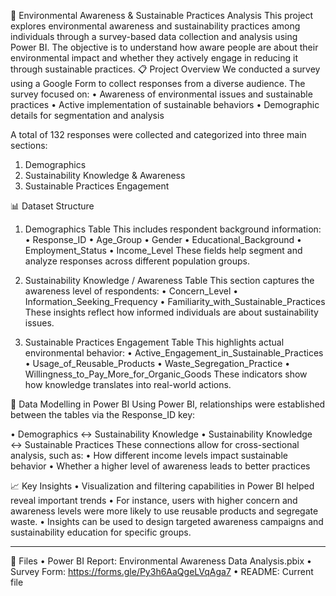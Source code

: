 🌱 Environmental Awareness & Sustainable Practices Analysis
This project explores environmental awareness and sustainability practices among individuals through a survey-based data collection and analysis using Power BI. The objective is to understand how aware people are about their environmental impact and whether they actively engage in reducing it through sustainable practices.
📋 Project Overview
We conducted a survey using a Google Form to collect responses from a diverse audience. The survey focused on:
•	Awareness of environmental issues and sustainable practices
•	Active implementation of sustainable behaviors
•	Demographic details for segmentation and analysis

A total of 132 responses were collected and categorized into three main sections:
1.	Demographics
2.	Sustainability Knowledge & Awareness
3.	Sustainable Practices Engagement

📊 Dataset Structure
1. Demographics Table
This includes respondent background information:
•	Response_ID 
•	Age_Group
•	Gender
•	Educational_Background
•	Employment_Status
•	Income_Level
These fields help segment and analyze responses across different population groups.
2. Sustainability Knowledge / Awareness Table
This section captures the awareness level of respondents:
•	Concern_Level 
•	Information_Seeking_Frequency
•	Familiarity_with_Sustainable_Practices
These insights reflect how informed individuals are about sustainability issues.


3. Sustainable Practices Engagement Table
This highlights actual environmental behavior:
•	Active_Engagement_in_Sustainable_Practices
•	Usage_of_Reusable_Products
•	Waste_Segregation_Practice
•	Willingness_to_Pay_More_for_Organic_Goods
These indicators show how knowledge translates into real-world actions.

🔗 Data Modelling in Power BI
Using Power BI, relationships were established between the tables via the Response_ID key:

•	Demographics ↔ Sustainability Knowledge
•	Sustainability Knowledge ↔ Sustainable Practices
These connections allow for cross-sectional analysis, such as:
•	How different income levels impact sustainable behavior
•	Whether a higher level of awareness leads to better practices

📈 Key Insights
•	Visualization and filtering capabilities in Power BI helped reveal important trends
•	For instance, users with higher concern and awareness levels were more likely to use reusable products and segregate waste.
•	Insights can be used to design targeted awareness campaigns and sustainability education for specific groups.

________________________________________
📂 Files
•	Power BI Report: Environmental Awareness Data Analysis.pbix
•	Survey Form: https://forms.gle/Py3h6AaQgeLVqAga7
•	README: Current file
